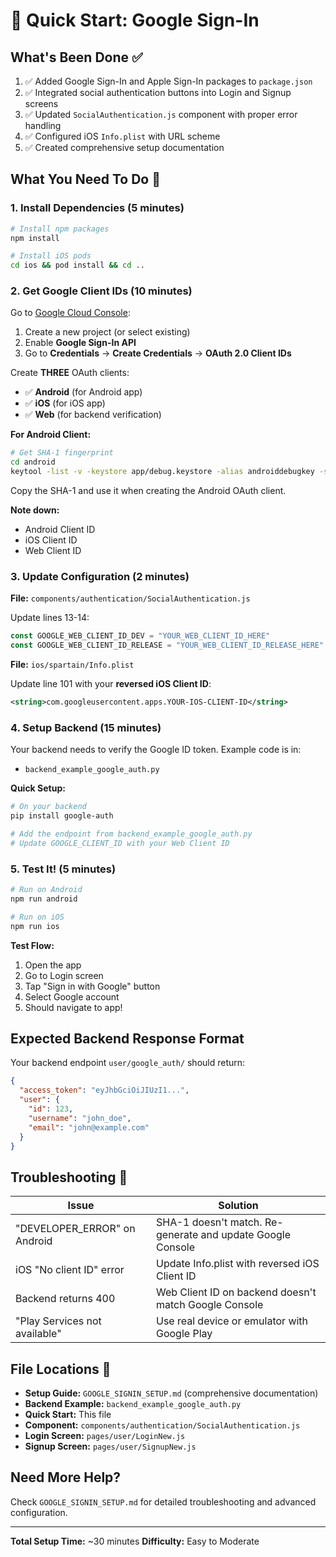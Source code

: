 # 🚀 Quick Start: Google Sign-In

## What's Been Done ✅

1. ✅ Added Google Sign-In and Apple Sign-In packages to `package.json`
2. ✅ Integrated social authentication buttons into Login and Signup screens
3. ✅ Updated `SocialAuthentication.js` component with proper error handling
4. ✅ Configured iOS `Info.plist` with URL scheme
5. ✅ Created comprehensive setup documentation

## What You Need To Do 📝

### 1. Install Dependencies (5 minutes)

```bash
# Install npm packages
npm install

# Install iOS pods
cd ios && pod install && cd ..
```

### 2. Get Google Client IDs (10 minutes)

Go to [Google Cloud Console](https://console.cloud.google.com/):

1. Create a new project (or select existing)
2. Enable **Google Sign-In API**
3. Go to **Credentials** → **Create Credentials** → **OAuth 2.0 Client IDs**

Create **THREE** OAuth clients:
- ✅ **Android** (for Android app)
- ✅ **iOS** (for iOS app)  
- ✅ **Web** (for backend verification)

**For Android Client:**
```bash
# Get SHA-1 fingerprint
cd android
keytool -list -v -keystore app/debug.keystore -alias androiddebugkey -storepass android -keypass android
```
Copy the SHA-1 and use it when creating the Android OAuth client.

**Note down:**
- Android Client ID
- iOS Client ID
- Web Client ID

### 3. Update Configuration (2 minutes)

**File:** `components/authentication/SocialAuthentication.js`

Update lines 13-14:
```javascript
const GOOGLE_WEB_CLIENT_ID_DEV = "YOUR_WEB_CLIENT_ID_HERE"
const GOOGLE_WEB_CLIENT_ID_RELEASE = "YOUR_WEB_CLIENT_ID_RELEASE_HERE"
```

**File:** `ios/spartain/Info.plist`

Update line 101 with your **reversed iOS Client ID**:
```xml
<string>com.googleusercontent.apps.YOUR-IOS-CLIENT-ID</string>
```

### 4. Setup Backend (15 minutes)

Your backend needs to verify the Google ID token. Example code is in:
- `backend_example_google_auth.py`

**Quick Setup:**
```bash
# On your backend
pip install google-auth

# Add the endpoint from backend_example_google_auth.py
# Update GOOGLE_CLIENT_ID with your Web Client ID
```

### 5. Test It! (5 minutes)

```bash
# Run on Android
npm run android

# Run on iOS
npm run ios
```

**Test Flow:**
1. Open the app
2. Go to Login screen
3. Tap "Sign in with Google" button
4. Select Google account
5. Should navigate to app!

## Expected Backend Response Format

Your backend endpoint `user/google_auth/` should return:

```json
{
  "access_token": "eyJhbGciOiJIUzI1...",
  "user": {
    "id": 123,
    "username": "john_doe",
    "email": "john@example.com"
  }
}
```

## Troubleshooting 🔧

| Issue | Solution |
|-------|----------|
| "DEVELOPER_ERROR" on Android | SHA-1 doesn't match. Re-generate and update Google Console |
| iOS "No client ID" error | Update Info.plist with reversed iOS Client ID |
| Backend returns 400 | Web Client ID on backend doesn't match Google Console |
| "Play Services not available" | Use real device or emulator with Google Play |

## File Locations 📂

- **Setup Guide:** `GOOGLE_SIGNIN_SETUP.md` (comprehensive documentation)
- **Backend Example:** `backend_example_google_auth.py`
- **Quick Start:** This file
- **Component:** `components/authentication/SocialAuthentication.js`
- **Login Screen:** `pages/user/LoginNew.js`
- **Signup Screen:** `pages/user/SignupNew.js`

## Need More Help?

Check `GOOGLE_SIGNIN_SETUP.md` for detailed troubleshooting and advanced configuration.

---

**Total Setup Time:** ~30 minutes
**Difficulty:** Easy to Moderate

